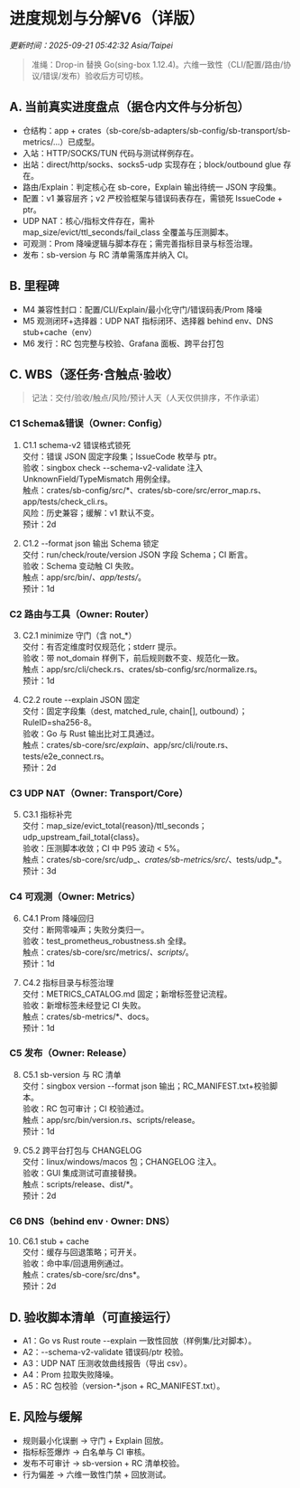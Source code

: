 
# 进度规划与分解V6（详版）
_更新时间：2025-09-21 05:42:32 Asia/Taipei_

> 准绳：Drop-in 替换 Go(sing-box 1.12.4)。六维一致性（CLI/配置/路由/协议/错误/发布）验收后方可切核。

## A. 当前真实进度盘点（据仓内文件与分析包）
- 仓结构：app + crates（sb-core/sb-adapters/sb-config/sb-transport/sb-metrics/...）已成型。
- 入站：HTTP/SOCKS/TUN 代码与测试样例存在。
- 出站：direct/http/socks、socks5-udp 实现存在；block/outbound glue 存在。
- 路由/Explain：判定核心在 sb-core，Explain 输出待统一 JSON 字段集。
- 配置：v1 兼容层齐；v2 严校验框架与错误码表存在，需锁死 IssueCode + ptr。
- UDP NAT：核心/指标文件存在，需补 map_size/evict/ttl_seconds/fail_class 全覆盖与压测脚本。
- 可观测：Prom 降噪逻辑与脚本存在；需完善指标目录与标签治理。
- 发布：sb-version 与 RC 清单需落库并纳入 CI。

## B. 里程碑
- M4 兼容性封口：配置/CLI/Explain/最小化守门/错误码表/Prom 降噪  
- M5 观测闭环+选择器：UDP NAT 指标闭环、选择器 behind env、DNS stub+cache（env）  
- M6 发行：RC 包完整与校验、Grafana 面板、跨平台打包

## C. WBS（逐任务·含触点·验收）
> 记法：交付/验收/触点/风险/预计人天（人天仅供排序，不作承诺）

### C1 Schema&错误（Owner: Config）
1. C1.1 schema-v2 错误格式锁死  
   交付：错误 JSON 固定字段集；IssueCode 枚举与 ptr。  
   验收：singbox check --schema-v2-validate 注入 UnknownField/TypeMismatch 用例全绿。  
   触点：crates/sb-config/src/*、crates/sb-core/src/error_map.rs、app/tests/check_cli.rs。  
   风险：历史兼容；缓解：v1 默认不变。  
   预计：2d

2. C1.2 --format json 输出 Schema 锁定  
   交付：run/check/route/version JSON 字段 Schema；CI 断言。  
   验收：Schema 变动触 CI 失败。  
   触点：app/src/bin/*、app/tests/*。  
   预计：1d

### C2 路由与工具（Owner: Router）
3. C2.1 minimize 守门（含 not_*）  
   交付：有否定维度时仅规范化；stderr 提示。  
   验收：带 not_domain 样例下，前后规则数不变、规范化一致。  
   触点：app/src/cli/check.rs、crates/sb-config/src/normalize.rs。  
   预计：1d

4. C2.2 route --explain JSON 固定  
   交付：固定字段集（dest, matched_rule, chain[], outbound）；RuleID=sha256-8。  
   验收：Go 与 Rust 输出比对工具通过。  
   触点：crates/sb-core/src/*explain*、app/src/cli/route.rs、tests/e2e_connect.rs。  
   预计：2d

### C3 UDP NAT（Owner: Transport/Core）
5. C3.1 指标补完  
   交付：map_size/evict_total{reason}/ttl_seconds；udp_upstream_fail_total{class}。  
   验收：压测脚本收敛；CI 中 P95 波动 < 5%。  
   触点：crates/sb-core/src/udp_*、crates/sb-metrics/src/*、tests/udp_*。  
   预计：3d

### C4 可观测（Owner: Metrics）
6. C4.1 Prom 降噪回归  
   交付：断网零噪声；失败分类归一。  
   验收：test_prometheus_robustness.sh 全绿。  
   触点：crates/sb-core/src/metrics/*、scripts/*。  
   预计：1d

7. C4.2 指标目录与标签治理  
   交付：METRICS_CATALOG.md 固定；新增标签登记流程。  
   验收：新增标签未经登记 CI 失败。  
   触点：crates/sb-metrics/*、docs。  
   预计：1d

### C5 发布（Owner: Release）
8. C5.1 sb-version 与 RC 清单  
   交付：singbox version --format json 输出；RC_MANIFEST.txt+校验脚本。  
   验收：RC 包可审计；CI 校验通过。  
   触点：app/src/bin/version.rs、scripts/release。  
   预计：1d

9. C5.2 跨平台打包与 CHANGELOG  
   交付：linux/windows/macos 包；CHANGELOG 注入。  
   验收：GUI 集成测试可直接替换。  
   触点：scripts/release、dist/*。  
   预计：2d

### C6 DNS（behind env · Owner: DNS）
10. C6.1 stub + cache  
    交付：缓存与回退策略；可开关。  
    验收：命中率/回退用例通过。  
    触点：crates/sb-core/src/dns*。  
    预计：2d

## D. 验收脚本清单（可直接运行）
- A1：Go vs Rust route --explain 一致性回放（样例集/比对脚本）。  
- A2：--schema-v2-validate 错误码/ptr 校验。  
- A3：UDP NAT 压测收敛曲线报告（导出 csv）。  
- A4：Prom 拉取失败降噪。  
- A5：RC 包校验（version-*.json + RC_MANIFEST.txt）。

## E. 风险与缓解
- 规则最小化误删 → 守门 + Explain 回放。  
- 指标标签爆炸 → 白名单与 CI 审核。  
- 发布不可审计 → sb-version + RC 清单校验。  
- 行为偏差 → 六维一致性门禁 + 回放测试。
